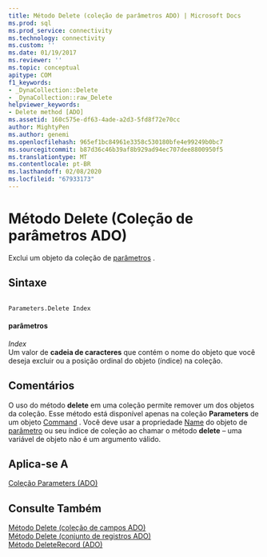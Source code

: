 ```yaml
---
title: Método Delete (coleção de parâmetros ADO) | Microsoft Docs
ms.prod: sql
ms.prod_service: connectivity
ms.technology: connectivity
ms.custom: ''
ms.date: 01/19/2017
ms.reviewer: ''
ms.topic: conceptual
apitype: COM
f1_keywords:
- _DynaCollection::Delete
- _DynaCollection::raw_Delete
helpviewer_keywords:
- Delete method [ADO]
ms.assetid: 160c575e-df63-4ade-a2d3-5fd8f72e70cc
author: MightyPen
ms.author: genemi
ms.openlocfilehash: 965ef1bc84961e3358c530180bfe4e99249b0bc7
ms.sourcegitcommit: b87d36c46b39af8b929ad94ec707dee8800950f5
ms.translationtype: MT
ms.contentlocale: pt-BR
ms.lasthandoff: 02/08/2020
ms.locfileid: "67933173"
---
```

# <a name="delete-method-ado-parameters-collection"></a>Método Delete (Coleção de parâmetros ADO)
Exclui um objeto da coleção de [parâmetros](../../../ado/reference/ado-api/parameters-collection-ado.md) .  
  
## <a name="syntax"></a>Sintaxe  
  
```  
  
Parameters.Delete Index  
```  
  
#### <a name="parameters"></a>parâmetros  
 *Index*  
 Um valor de **cadeia de caracteres** que contém o nome do objeto que você deseja excluir ou a posição ordinal do objeto (índice) na coleção.  
  
## <a name="remarks"></a>Comentários  
 O uso do método **delete** em uma coleção permite remover um dos objetos da coleção. Esse método está disponível apenas na coleção **Parameters** de um objeto [Command](../../../ado/reference/ado-api/command-object-ado.md) . Você deve usar a propriedade [Name](../../../ado/reference/ado-api/name-property-ado.md) do objeto de [parâmetro](../../../ado/reference/ado-api/parameter-object.md) ou seu índice de coleção ao chamar o método **delete** – uma variável de objeto não é um argumento válido.  
  
## <a name="applies-to"></a>Aplica-se A  
 [Coleção Parameters (ADO)](../../../ado/reference/ado-api/parameters-collection-ado.md)  
  
## <a name="see-also"></a>Consulte Também  
 [Método Delete (coleção de campos ADO)](../../../ado/reference/ado-api/delete-method-ado-fields-collection.md)   
 [Método Delete (conjunto de registros ADO)](../../../ado/reference/ado-api/delete-method-ado-recordset.md)   
 [Método DeleteRecord (ADO)](../../../ado/reference/ado-api/deleterecord-method-ado.md)
